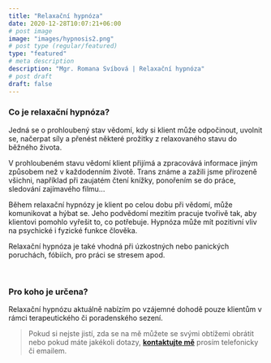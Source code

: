 ```yaml
---
title: "Relaxační hypnóza"
date: 2020-12-28T10:07:21+06:00
# post image
image: "images/hypnosis2.png"
# post type (regular/featured)
type: "featured"
# meta description
description: "Mgr. Romana Svíbová | Relaxační hypnóza"
# post draft
draft: false
---
```


### Co je relaxační hypnóza?
Jedná se o prohloubený stav vědomí, kdy si klient může odpočinout, uvolnit se, načerpat síly a přenést některé prožitky z relaxovaného stavu do běžného života. 

V prohloubeném stavu vědomí klient přijímá a zpracovává informace jiným způsobem než v každodenním životě. Trans známe a zažili jsme přirozeně všichni, například při zaujatém čtení knížky,  ponořením se do práce, sledování zajímavého filmu...

Během relaxační hypnózy je klient po celou dobu při vědomí, může komunikovat a hýbat se. Jeho podvědomí mezitím pracuje tvořivě tak, aby klientovi pomohlo vyřešit to, co potřebuje. Hypnóza může mít pozitivní vliv na psychické i fyzické funkce člověka.

Relaxační hypnóza je také vhodná při úzkostných nebo panických poruchách, fóbiích, pro práci se stresem apod.

<br>

### Pro koho je určena?
Relaxační hypnózu aktuálně nabízím po vzájemné dohodě pouze klientům v rámci terapeutického či poradenského sezení.

> Pokud si nejste jistí, zda se na mě můžete se svými obtížemi obrátit nebo pokud máte jakékoli dotazy, [**kontaktujte mě**](/contact) prosím telefonicky či emailem.
